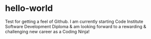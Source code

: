 # hello-world
Test for getting a feel of Github.
I am currently starting Code Institute Software Development Diploma & am looking forward to a rewarding & challenging new career as a Coding Ninja!
